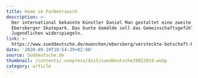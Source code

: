 ```yaml
---
title: Home im Farbenrausch
description: >-
  Der international bekannte Künstler Daniel Man gestaltet eine zweite Wand im
  Ebersberger Skatepark. Das bunte Gemälde soll das Gemeinschaftsgefühl der
  Jugendlichen widerspiegeln.
link: >-
  https://www.sueddeutsche.de/muenchen/ebersberg/versteckte-botschaft-home-im-farbenrausch-1.4510514
date: '2020-09-19T10:54:39+02:00'
source: Süddeutsche.de
thumbnail: /contents/.vuepress/dist/sueddeutsche19022019.webp
category: article
---
```


